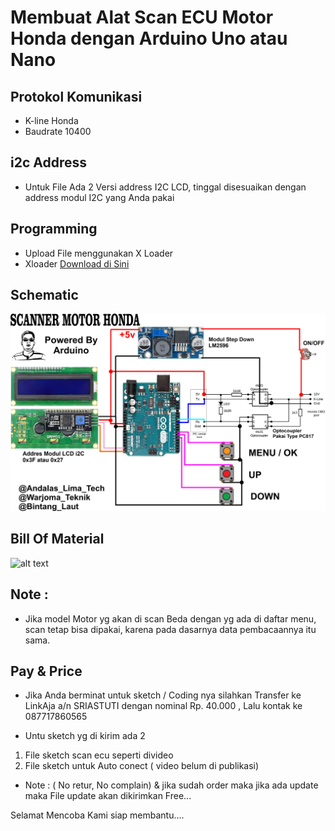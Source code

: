 
# Membuat Alat Scan ECU Motor Honda dengan Arduino Uno atau Nano


## Protokol Komunikasi
- K-line Honda
- Baudrate 10400

## i2c Address
- Untuk File Ada 2 Versi address I2C LCD, tinggal disesuaikan dengan address modul I2C yang Anda pakai

## Programming
- Upload File menggunakan X Loader
- Xloader [Download di Sini](https://github.com/binaryupdates/xLoader.git) 

## Schematic
  
![alt text](https://github.com/BintangLaut69/Scan-ECU-Honda-Motor/blob/main/SCANNER%201.0.jpg?raw=true)



## Bill Of Material
![alt text](https://github.com/BintangLaut69/Scan-ECU-Honda-Motor/blob/main/Daftar%20Komponen.jpg?raw=true)


## Note :
- Jika model Motor yg akan di scan Beda dengan yg ada di daftar menu, scan tetap bisa dipakai, karena pada dasarnya data pembacaannya itu sama. 

## Pay & Price

- Jika Anda berminat untuk sketch / Coding nya silahkan Transfer ke LinkAja a/n SRIASTUTI dengan nominal Rp. 40.000 , Lalu kontak ke 087717860565 

- Untu sketch yg di kirim ada 2

1. File sketch scan ecu  seperti divideo
2. File sketch untuk Auto conect ( video belum di publikasi) 
- Note : ( No retur, No complain) & jika sudah order maka jika ada update maka File update akan dikirimkan Free...

Selamat Mencoba Kami siap membantu.... 